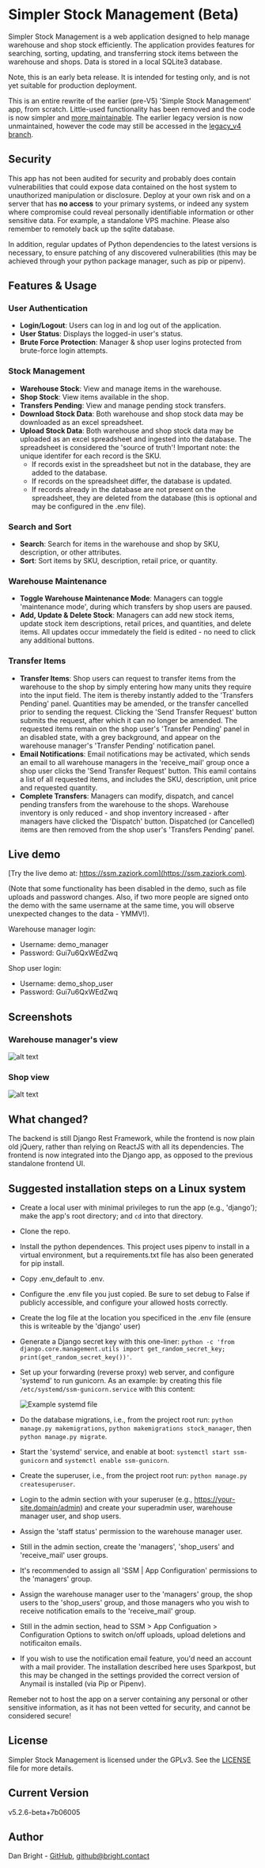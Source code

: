 # Simpler Stock Management (Beta)

Simpler Stock Management is a web application designed to help manage warehouse and shop stock efficiently. The application provides features for searching, sorting, updating, and transferring stock items between the warehouse and shops. Data is stored in a local SQLite3 database.

Note, this is an early beta release. It is intended for testing only, and is not yet suitable for production deployment.

This is an entire rewrite of the earlier (pre-V5) 'Simple Stock Management' app, from scratch. Little-used functionality has been removed and the code is now simpler and [more maintainable](#what-changed). The earlier legacy version is now unmaintained, however the code may still be accessed in the [legacy_v4 branch](https://github.com/consciousuniverse/simple-stock-management/tree/legacy_v4).

## Security

This app has not been audited for security and probably does contain vulnerabilities that could expose data contained on the host system to unauthorized manipulation or disclosure. 
Deploy at your own risk and on a server that has **no access** to your primary systems, or indeed any system where compromise could reveal personally identifiable information or other sensitive data. For example, a standalone VPS machine. Please also remember to remotely back up the sqlite database.

In addition, regular updates of Python dependencies to the latest versions is necessary, to ensure patching of any discovered vulnerabilities (this may be achieved through your python package manager, such as pip or pipenv).

## Features & Usage

### User Authentication
- **Login/Logout**: Users can log in and log out of the application.
- **User Status**: Displays the logged-in user's status.
- **Brute Force Protection**: Manager & shop user logins protected from brute-force login attempts.

### Stock Management
- **Warehouse Stock**: View and manage items in the warehouse.
- **Shop Stock**: View items available in the shop.
- **Transfers Pending**: View and manage pending stock transfers.
- **Download Stock Data**: Both warehouse and shop stock data may be downloaded as an excel spreadsheet.
- **Upload Stock Data**: Both warehouse and shop stock data may be uploaded as an excel spreadsheet and ingested into the database. The spreadsheet is considered the 'source of truth'! Important note: the unique identifer for each record is the SKU.
    - If records exist in the spreadsheet but not in the database, they are added to the database.
    - If records on the spreadsheet differ, the database is updated.
    - If records already in the database are not present on the spreadsheet, they are deleted from the database (this is optional and may be configured in the .env file). 

### Search and Sort
- **Search**: Search for items in the warehouse and shop by SKU, description, or other attributes.
- **Sort**: Sort items by SKU, description, retail price, or quantity.

### Warehouse Maintenance
- **Toggle Warehouse Maintenance Mode**: Managers can toggle 'maintenance mode', during which transfers by shop users are paused.
- **Add, Update & Delete Stock**: Managers can add new stock items, update stock item descriptions, retail prices, and quantities, and delete items. All updates occur immedately the field is edited - no need to click any additional buttons.

### Transfer Items
- **Transfer Items**: Shop users can request to transfer items from the warehouse to the shop by simply entering how many units they require into the input field. The item is thereby instantly added to the 'Transfers Pending' panel. Quantities may be amended, or the transfer cancelled prior to sending the request. Clicking the 'Send Transfer Request' button submits the request, after which it can no longer be amended. The requested items remain on the shop user's 'Transfer Pending' panel in an disabled state, with a grey background, and appear on the warehouse manager's 'Transfer Pending' notification panel.
- **Email Notifications**: Email notifications may be activated, which sends an email to all warehouse managers in the 'receive_mail' group once a shop user clicks the 'Send Transfer Request' button. This eamil contains a list of all requested items, and includes the SKU, description, unit price and requested quantity. 
- **Complete Transfers**: Managers can modify, dispatch, and cancel pending transfers from the warehouse to the shops. Warehouse inventory is only reduced - and shop inventory increased - after managers have clicked the 'Dispatch' button. Dispatched (or Cancelled) items are then removed from the shop user's 'Transfers Pending' panel.

## Live demo

[Try the live demo at: https://ssm.zaziork.com](https://ssm.zaziork.com). 

(Note that some functionality has been disabled in the demo, such as file uploads and password changes. Also, if two more people are signed onto the demo with the same username at the same time, you will observe unexpected changes to the data - YMMV!).

Warehouse manager login:

- Username: demo_manager
- Password: Gui7u6QxWEdZwq

Shop user login:
- Username: demo_shop_user
- Password: Gui7u6QxWEdZwq

## Screenshots

### Warehouse manager's view

![alt text](<github_assets/Screenshot 2025-04-08 at 11.10.44 AM.png>)


### Shop view

![alt text](<github_assets/Screenshot 2025-04-08 at 11.11.22 AM.png>)


## What changed?

The backend is still Django Rest Framework, while the frontend is now plain old jQuery, rather than relying on ReactJS with all its dependencies. The frontend is now integrated into the Django app, as opposed to the previous standalone frontend UI.

## Suggested installation steps on a Linux system

- Create a local user with minimal privileges to run the app (e.g., 'django'); make the app's root directory; and `cd` into that directory.
- Clone the repo.
- Install the python dependences. This project uses pipenv to install in a virtual environment, but a requirements.txt file has also been generated for pip install.
- Copy .env_default to .env.
- Configure the .env file you just copied. Be sure to set debug to False if publicly accessible, and configure your allowed hosts correctly.
- Create the log file at the location you specificed in the .env file (ensure this is writeable by the 'django' user)
- Generate a Django secret key with this one-liner: `python -c 'from django.core.management.utils import get_random_secret_key; print(get_random_secret_key())'`.
- Set up your forwarding (reverse proxy) web server, and configure 'systemd' to run gunicorn. As an example: by creating this file `/etc/systemd/ssm-gunicorn.service` with this content:

    ![Example systemd file](github_assets/image.png)
- Do the database migrations, i.e., from the project root run: `python manage.py makemigrations`, `python makemigrations stock_manager`,  then `python manage.py migrate`.
- Start the 'systemd' service, and enable at boot: `systemctl start ssm-gunicorn` and `systemctl enable ssm-gunicorn`.
- Create the superuser, i.e., from the project root run: `python manage.py createsuperuser`.
- Login to the admin section with your superuser (e.g., https://your-site.domain/admin) and create your superadmin user, warehouse manager user, and shop users.
- Assign the 'staff status' permission to the warehouse manager user.
- Still in the admin section, create the 'managers', 'shop_users' and 'receive_mail' user groups.
- It's recommended to assign all 'SSM | App Configuration' permissions to the 'managers' group.
- Assign the warehouse manager user to the 'managers' group, the shop users to the 'shop_users' group, and those managers who you wish to receive notification emails to the 'receive_mail' group.
- Still in the admin section, head to SSM > App Configuation > Configuration Options to switch on/off uploads, upload deletions and notificaiton emails.
- If you wish to use the notification email feature, you'd need an account with a mail provider. The installation described here uses Sparkpost, but this may be changed in the settings provided the correct version of Anymail is installed (via Pip or Pipenv).

Remeber not to host the app on a server containing any personal or other sensitive information, as it has not been vetted for security, and cannot be considered secure!

## License

Simpler Stock Management is licensed under the GPLv3. See the [LICENSE](LICENSE) file for more details.

## Current Version

v5.2.6-beta+7b06005

## Author

Dan Bright - [GitHub](https://github.com/consciousuniverse), github@bright.contact
